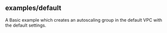 ## examples/default

A Basic example which creates an autoscaling group in the default VPC with the default settings.
